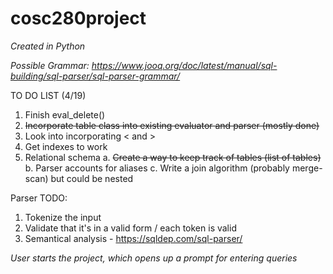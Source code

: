 # cosc280project
*Created in Python*

*Possible Grammar: https://www.jooq.org/doc/latest/manual/sql-building/sql-parser/sql-parser-grammar/*

TO DO LIST (4/19)
  1. Finish eval_delete()
  2. ~~Incorporate table class into existing evaluator and parser (mostly done)~~
  3. Look into incorporating < and >
  4. Get indexes to work
  5. Relational schema
      a. ~~Create a way to keep track of tables (list of tables)~~
      b. Parser accounts for aliases
      c. Write a join algorithm (probably merge-scan) but could be nested

Parser TODO:
  1. Tokenize the input
  2. Validate that it's in a valid form / each token is valid
  3. Semantical analysis - https://sqldep.com/sql-parser/

*User starts the project, which opens up a prompt for entering queries*
